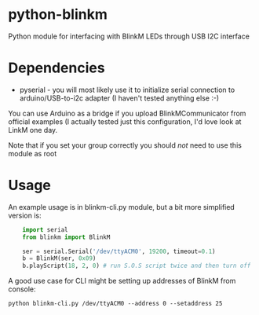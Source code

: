 python-blinkm
=============

Python module for interfacing with BlinkM LEDs through USB I2C interface


Dependencies
============

 * pyserial - you will most likely use it to initialize serial connection to
        arduino/USB-to-i2c adapter (I haven't tested anything else :-)


You can use Arduino as a bridge if you upload BlinkMCommunicator from official
examples (I actually tested just this configuration, I'd love look at LinkM one
day.

Note that if you set your group correctly you should *not* need to use this
module as root

Usage
=====

An example usage is in blinkm-cli.py module, but a bit more simplified version
is:

```python
    import serial 
    from blinkm import BlinkM

    ser = serial.Serial('/dev/ttyACM0', 19200, timeout=0.1)
    b = BlinkM(ser, 0x09)
    b.playScript(18, 2, 0) # run S.O.S script twice and then turn off
```

A good use case for CLI might be setting up addresses of BlinkM from console:

    python blinkm-cli.py /dev/ttyACM0 --address 0 --setaddress 25

